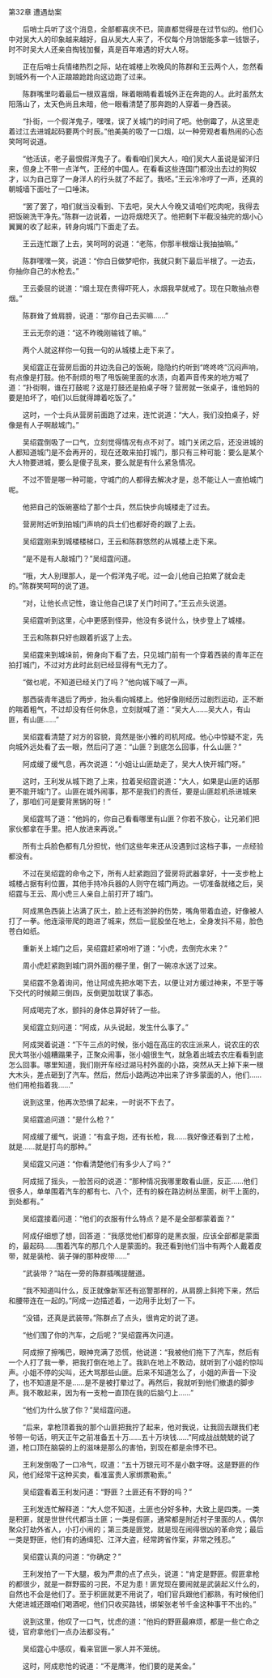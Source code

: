 第32章 遭遇劫案

　　后哨士兵听了这个消息，全部都喜庆不已，简直都觉得是在过节似的。他们心中对吴大人的印象越来越好，自从吴大人来了，不仅每个月饷银能多拿一钱银子，时不时吴大人还亲自掏钱加餐，真是百年难遇的好大人呀。

　　正在后哨士兵情绪热烈之际，站在城楼上吹晚风的陈群和王云两个人，忽然看到城外有一个人正踉踉跄跄向这边跑了过来。

　　陈群嘴里叼着最后一根双喜烟，眯着眼睛看着城外正在奔跑的人。此时虽然太阳落山了，太天色尚且未暗，他一眼看清楚了那奔跑的人穿着一身西装。

　　“扑街，一个假洋鬼子，嘿嘿，误了关城门的时间了吧。他倒霉了，从这里走着过江去进城起码要两个时辰。”他美美的吸了一口烟，以一种旁观者看热闹的心态笑呵呵说道。

　　“他活该，老子最恨假洋鬼子了。看看咱们吴大人，咱们吴大人虽说是留洋归来，但身上不带一点洋气，正经的中国人。在看看这些连国门都没出去过的狗奴才，以为自己穿了一身洋人的行头就了不起了。我呸。”王云冷冷哼了一声，还真的朝城墙下面吐了一口唾沫。

　　“罢了罢了，咱们就当没看到、下去吧，吴大人今晚又请咱们吃肉呢，我得去把饭碗洗干净先。”陈群一边说着，一边将烟熄灭了。他把剩下半截没抽完的烟小心翼翼的收了起来，转身向城门下面走了去。

　　王云连忙跟了上去，笑呵呵的说道：“老陈，你那半根烟让我抽抽嘛。”

　　陈群嘿嘿一笑，说道：“你白日做梦吧你，我就只剩下最后半根了。一边去，你抽你自己的水枪去。”

　　王云委屈的说道：“烟土现在贵得吓死人，水烟我早就戒了。现在只敢抽点卷烟。”

　　陈群耸了耸肩膀，说道：“那你自己去买嘛……”

　　王云无奈的道：“这不昨晚刚输钱了嘛。”

　　两个人就这样你一句我一句的从城楼上走下来了。

　　吴绍霆正在营房后面的井边洗自己的饭碗，隐隐约约听到“咚咚咚”沉闷声响，有点像是打鼓。他不耐烦的甩了甩饭碗里面的水渍，向着声音传来的地方喊了道：“扑街啊，谁在打鼓呢？这是打鼓还是拍桌子呀？营房就一张桌子，谁他妈的要是拍坏了，咱们以后就得蹲着吃饭了。”

　　这时，一个士兵从营房前面跑了过来，连忙说道：“大人，我们没拍桌子，好像是有人子啊敲城门。”

　　吴绍霆倒吸了一口气，立刻觉得情况有点不对了。城门关闭之后，还没进城的人都知道城门是不会再开的，现在还敢来拍打城门，那只有三种可能：要么是某个大人物要进城，要么是傻子乱来，要么就是有什么紧急情况。

　　不过不管是哪一种可能，守城门的人都得去解决才是，总不能让人一直拍城门呢。

　　他把自己的饭碗塞给了那个士兵，然后快步向城楼走了过去。

　　营房附近听到拍城门声响的兵士们也都好奇的跟了上去。

　　吴绍霆刚来到城楼楼梯口，王云和陈群悠然的从城楼上走下来。

　　“是不是有人敲城门？”吴绍霆问道。

　　“哦，大人别理那人，是一个假洋鬼子呢。过一会儿他自己拍累了就会走的。”陈群笑呵呵的说了道。

　　“对，让他长点记性，谁让他自己误了关门时间了。”王云点头说道。

　　吴绍霆听到这里，心中更感到怪异，他没有多说什么，快步登上了城楼。

　　王云和陈群只好也跟着折返了上去。

　　吴绍霆来到城垛前，俯身向下看了去，只见城门前有一个穿着西装的青年正在拍打城门，不过对方此时此刻已经显得有气无力了。

　　“做乜呢，不知道已经关门了吗？”他向城下喊了一声。

　　那西装青年退后了两步，抬头看向城楼上。他好像刚经历过剧烈运动，正不断的喘着粗气，不过却没有任何休息，立刻就喊了道：“吴大人……吴大人，有山匪，有山匪……”

　　吴绍霆看清楚了对方的容貌，竟然是张小雅的司机阿成。他心中惊疑不定，先向城外远处看了去一眼，然后问了道：“山匪？到底怎么回事，什么山匪？”

　　阿成缓了缓气息，再次说道：“小姐让山匪劫走了，吴大人快开城门呀。”

　　这时，王利发从城下跑了上来，拉着吴绍霆说道：“大人，如果是山匪的话那更不能开城门了。山匪在城外闹事，那不是我们的责任，要是山匪趁机杀进城来了，那咱们可是要背黑锅的呀！”

　　吴绍霆骂了道：“他妈的，你自己看看哪里有山匪？你若不放心，让兄弟们把家伙都拿在手里。把人放进来再说。”

　　所有士兵脸色都有几分担忧，他们这些年来还从没遇到过这档子事，一点经验都没有。

　　不过在吴绍霆的命令之下，所有人赶紧跑回了营房将武器拿好，十一支步枪上城楼占据有利位置，其他手持冷兵器的人则守在城门两边。一切准备就绪之后，吴绍霆与王云、周小虎三人亲自上前打开了城门。

　　阿成黑色西装上沾满了灰土，脸上还有淤肿的伤势，嘴角带着血迹，好像被人打了一拳。他连滚带爬的跑进了城来，然后一屁股坐在地上，全身发抖不易，脸色苍白如纸。

　　重新关上城门之后，吴绍霆赶紧吩咐了道：“小虎，去倒完水来？”

　　周小虎赶紧跑到城门洞外面的棚子里，倒了一碗凉水送了过来。

　　吴绍霆不急着询问，他让阿成先把水喝下去，以便让对方缓过神来，不至于等下交代的时候颠三倒四，反倒更加耽误了事态。

　　阿成喝完了水，颤抖的身体总算好转了一些。

　　吴绍霆立刻问道：“阿成，从头说起，发生什么事了。”

　　阿成哭着说道：“下午三点的时候，张小姐在高庄的农庄派来人，说农庄的农民大骂张小姐糟蹋果子，正聚众闹事，张小姐很生气，就急着出城去农庄看看到底怎么回事。哪里知道，我们刚开车经过湖马村外面的小路，突然从天上掉下来一根大木头，差点砸到了汽车。然后，然后小路两边冲出来了许多蒙面的人，他们……他们用枪指着我……”

　　说到这里，他再次恐惧了起来，一时说不下去了。

　　吴绍霆追问道：“是什么枪？”

　　阿成缓了缓气，说道：“有盒子炮，还有长枪，我……我好像还看到了土枪，就是……就是打鸟的那种。”

　　吴绍霆又问道：“你看清楚他们有多少人了吗？”

　　阿成摇了摇头，一脸苦闷的说道：“那种情况我哪里敢看山匪，反正……他们很多人，单单围着汽车的都有七、八个，还有的躲在路边树丛里面，树干上面的，到处都有。”

　　吴绍霆接着问道：“他们的衣服有什么特点？是不是全部都蒙着面？”

　　阿成仔细想了想，回答道：“我感觉他们都穿的是黑衣服，应该全部都是蒙面的，最起码……围着汽车的那几个人是蒙面的。我还看到他们当中有两个人戴着皮带，就是装枪、装子弹的那种皮带……”

　　“武装带？”站在一旁的陈群插嘴提醒道。

　　“我不知道叫什么，反正就像新军还有巡警那样的，从肩膀上斜挎下来，然后和腰带连在一起的。”阿成一边描述着，一边用手比划了一下。

　　“没错，还真是武装带。”陈群点了点头，很肯定的说了道。

　　“他们围了你的汽车，之后呢？”吴绍霆再次问道。

　　阿成擦了擦嘴巴，眼神充满了恐慌，他说道：“我被他们拖下了汽车，然后有一个人打了我一拳，把我打倒在地上了。我趴在地上不敢动，就听到了小姐的惊叫声。小姐不停的尖叫，还大骂那些山匪。后来不知道怎么了，小姐的声音一下没了，也不知道是不是……是不是被打晕过了。再然后，我就听到他们撤退的脚步声。我不敢起来，因为有一支枪一直顶在我的后脑勺上……”

　　“他们为什么放了你？”吴绍霆问道。

　　“后来，拿枪顶着我的那个山匪把我拧了起来，他对我说，让我回去跟我们老爷带一句话，明天正午之前准备五十万……五十万块钱……”阿成战战兢兢的说了道，枪口顶在脑袋的上的滋味是那么的害怕，到现在都是余悸不已。

　　王利发倒吸了一口冷气，叹道：“五十万银元可不是小数字呀。这是野匪的作风，他们经常干这种买卖，看准富贵人家绑票勒索。”

　　吴绍霆看着王利发问道：“野匪？土匪还有不野的吗？”

　　王利发连忙解释道：“大人您不知道，土匪也分好多种，大致上是四类。一类是积匪，就是世世代代都当土匪；一类是假匪，通常都是附近村子里面的人，偶尔聚众打劫外省人，小打小闹的；第三类是匪党，就是现在闹得很凶的革命党；最后一类是野匪，他们有的通缉犯、江洋大盗，经常跨省作案，非常之残忍。”

　　吴绍霆认真的问道：“你确定？”

　　王利发拍了一下大腿，极为严肃的点了点头，说道：“肯定是野匪。假匪拿枪的都很少，就是一群野蛮的刁民，不足为患！匪党现在要闹就是武装起义什么的，自然也不会是他们了。至于积匪就更不用说了，咱们官兵跟他们都熟，有时候他们大佬进城还跟咱们喝酒呢，他们只收买路钱，绑架张老爷千金这种事干不出的。”

　　说到这里，他叹了一口气，忧虑的道：“他妈的野匪最麻烦，都是一些亡命之徒，官府拿他们一点办法都没有。”

　　吴绍霆心中感叹，看来官匪一家人并不笼统。

　　这时，阿成悲怆的说道：“不是鹰洋，他们要的是美金。”